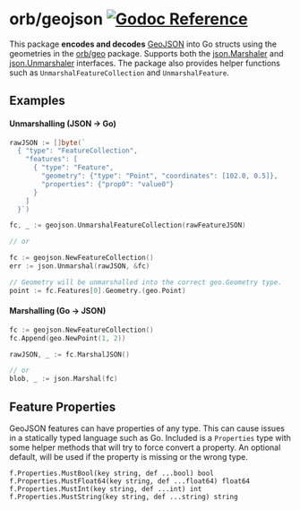 orb/geojson [![Godoc Reference](https://godoc.org/github.com/paulmach/orb/geojson?status.png)](https://godoc.org/github.com/paulmach/orb/geojson)
===========

This package **encodes and decodes** [GeoJSON](http://geojson.org/) into Go structs
using the geometries in the [orb/geo](https://github.com/paulmach/orb/tree/master/geo) package.
Supports both the [json.Marshaler](http://golang.org/pkg/encoding/json/#Marshaler) and
[json.Unmarshaler](http://golang.org/pkg/encoding/json/#Unmarshaler) interfaces.
The package also provides helper functions such as `UnmarshalFeatureCollection` and `UnmarshalFeature`.

## Examples

#### Unmarshalling  (JSON -> Go)

```go
rawJSON := []byte(`
  { "type": "FeatureCollection",
	"features": [
	  { "type": "Feature",
		"geometry": {"type": "Point", "coordinates": [102.0, 0.5]},
		"properties": {"prop0": "value0"}
	  }
	]
  }`)

fc, _ := geojson.UnmarshalFeatureCollection(rawFeatureJSON)

// or

fc := geojson.NewFeatureCollection()
err := json.Unmarshal(rawJSON, &fc)

// Geometry will be unmarshalled into the correct geo.Geometry type.
point := fc.Features[0].Geometry.(geo.Point)
```

#### Marshalling (Go -> JSON)

```go
fc := geojson.NewFeatureCollection()
fc.Append(geo.NewPoint(1, 2))

rawJSON, _ := fc.MarshalJSON()

// or
blob, _ := json.Marshal(fc)
```

## Feature Properties

GeoJSON features can have properties of any type. This can cause issues in a statically typed
language such as Go. Included is a `Properties` type with some helper methods that will try to
force convert a property. An optional default, will be used if the property is missing or the wrong
type.

	f.Properties.MustBool(key string, def ...bool) bool
	f.Properties.MustFloat64(key string, def ...float64) float64
	f.Properties.MustInt(key string, def ...int) int
	f.Properties.MustString(key string, def ...string) string
